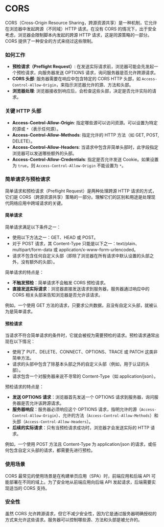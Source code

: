 # CORS

CORS（Cross-Origin Resource Sharing，跨源资源共享）是一种机制，它允许在浏览器中发起跨源（不同域）HTTP 请求。在没有 CORS 的情况下，出于安全考虑，浏览器会限制脚本内发起的跨源 HTTP 请求，这是同源策略的一部分。CORS 提供了一种安全的方式来绕过这些限制。

### 如何工作
- **预检请求（Preflight Request）**: 在发送实际请求前，浏览器可能会先发起一个预检请求，向服务器发送 OPTIONS 请求，询问服务器是否允许跨源请求。
- **CORS 头部**: 服务器需要在响应中包含特定的 CORS HTTP 头部，如 `Access-Control-Allow-Origin`，来指示浏览器允许的源、方法和头部。
- **浏览器处理**: 浏览器接收到响应后，会检查这些头部，决定是否允许实际的请求。

### 关键 HTTP 头部
- **Access-Control-Allow-Origin**: 指定哪些源可以访问资源。可以设置为特定的源或 `*`（表示任何源）。
- **Access-Control-Allow-Methods**: 指定允许的 HTTP 方法（如 GET, POST, DELETE）。
- **Access-Control-Allow-Headers**: 当请求中包含非简单头部时，此字段指定浏览器可以发送哪些额外的头部。
- **Access-Control-Allow-Credentials**: 指定是否允许发送 Cookie。如果设置为 `true`，则 `Access-Control-Allow-Origin` 不能设置为 `*`。

### 简单请求与预检请求
简单请求和预检请求（Preflight Request）是两种处理跨源 HTTP 请求的方式，它们是 CORS（跨源资源共享）策略的一部分。理解它们的区别和用途是处理现代网络应用中跨域请求的关键。

#### 简单请求
简单请求满足以下条件之一：
- 使用以下方法之一：GET、HEAD 或 POST。
- 对于 POST 请求，其 Content-Type 只能是以下之一：text/plain、multipart/form-data 或 application/x-www-form-urlencoded。
- 请求不包含任何自定义头部（即除了浏览器在所有请求中默认设置的头部之外，没有额外的头部）。

简单请求的特点是：
- **不触发预检**：简单请求不会触发 CORS 预检请求。
- **直接发送实际请求**：浏览器直接发送请求到服务器，服务器通过响应中的 CORS 相关头部来告知浏览器是否允许该请求。

例如，一个使用 GET 方法的请求，只要求公共数据，且没有自定义头部，就被认为是简单请求。

#### 预检请求
当请求不符合简单请求的条件时，它就会被视为需要预检的请求。预检请求通常出现在以下情况：
- 使用了 PUT、DELETE、CONNECT、OPTIONS、TRACE 或 PATCH 这类非简单方法。
- 请求的头部中包含了除基本头部之外的自定义头部（例如，用于认证的头部）。
- 请求包含一个对服务器来说不寻常的 Content-Type（如 application/json）。

预检请求的特点是：
- **发送 OPTIONS 请求**：浏览器首先发送一个 OPTIONS 请求到服务器，询问服务器是否允许该跨源请求。
- **服务器响应**：服务器必须响应这个 OPTIONS 请求，指明允许的源（`Access-Control-Allow-Origin`）、允许的方法（`Access-Control-Allow-Methods`）和头部（`Access-Control-Allow-Headers`）。
- **后续的实际请求**：只有当预检请求成功时，浏览器才会发送实际的 HTTP 请求。

例如，一个使用 POST 方法且 Content-Type 为 application/json 的请求，或任何包含自定义头部的请求，都需要先进行预检。

### 使用场景
CORS 最常见的使用场景是在构建单页应用（SPA）时，前端应用和后端 API 可能部署在不同的域上。为了安全地从前端应用向后端 API 发起请求，后端需要实现适当的 CORS 支持。

### 安全性
虽然 CORS 允许跨源请求，但它不减少安全性，因为它是通过服务器明确授权的方式来允许这些请求。服务器可以控制哪些源、方法和头部是被允许的。
